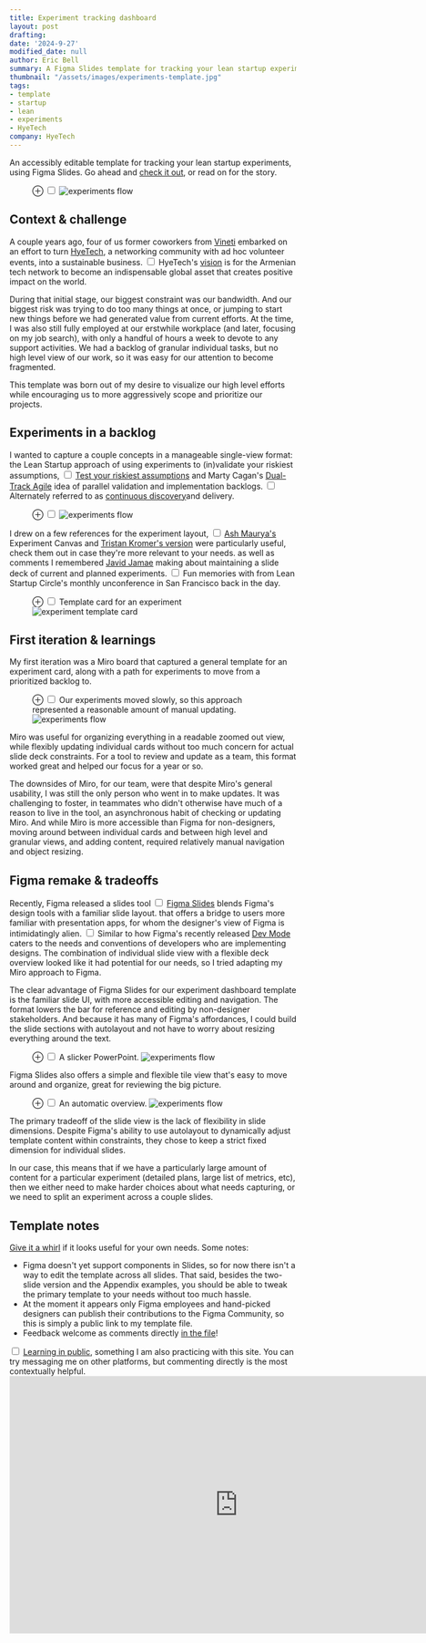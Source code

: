 ```yaml
---
title: Experiment tracking dashboard
layout: post
drafting: 
date: '2024-9-27'
modified_date: null
author: Eric Bell
summary: A Figma Slides template for tracking your lean startup experiments.
thumbnail: "/assets/images/experiments-template.jpg"
tags:
- template
- startup
- lean
- experiments
- HyeTech
company: HyeTech
---
```


An accessibly editable template for tracking your lean startup experiments, using Figma Slides. Go ahead and [check it out](https://www.figma.com/slides/Hv3GJxpUCt0NU8qFs6dMMF/Experiment-tracking-dashboard-%5Btemplate%5D?node-id=1-26&t=Jv8o14Xs2BjpbGRw-1), or read on for the story.

<figure class="fullwidth">
		<label for="mn-concept" class="margin-toggle">⊕</label>
		<input type="checkbox" id="mn-concept" class="margin-toggle">
		<img src="/assets/images/experiments-concept.jpg" alt="experiments flow">
</figure>

## Context & challenge

A couple years ago, four of us former coworkers from [Vineti](/roles/Vineti) embarked on an effort to turn [HyeTech](https://hyetech.io), a networking community with ad hoc volunteer events, into a sustainable business.<label for="sn-1" class="margin-toggle sidenote-number"></label>
<input type="checkbox" id="sn-1" class="margin-toggle"/>
<span class="sidenote">HyeTech's <a href="https://www.hyetech.io/vision-and-mission">vision</a> is for the Armenian tech network to become an indispensable global asset that creates positive impact on the world.</span>

During that initial stage, our biggest constraint was our bandwidth. And our biggest risk was trying to do too many things at once, or jumping to start new things before we had generated value from current efforts. At the time, I was also still fully employed at our erstwhile workplace (and later, focusing on my job search), with only a handful of hours a week to devote to any support activities. We had a backlog of granular individual tasks, but no high level view of our work, so it was easy for our attention to become fragmented.

This template was born out of my desire to visualize our high level efforts while encouraging us to more aggressively scope and prioritize our projects.

## Experiments in a backlog

I wanted to capture a couple concepts in a manageable single-view format: the Lean Startup approach of using experiments to (in)validate your riskiest assumptions,<label for="sn-2" class="margin-toggle sidenote-number"></label>
<input type="checkbox" id="sn-2"	class="margin-toggle"/>
<span class="sidenote"><a href="https://togroundcontrol.com/blog/risky-assumptions-and-experiments-where-do-i-start/">Test your riskiest assumptions</a></span>
and Marty Cagan's <a href="https://www.svpg.com/dual-track-agile/">Dual-Track Agile</a> idea of parallel validation and implementation backlogs.<label for="sn-3" class="margin-toggle sidenote-number"></label>
<input type="checkbox" id="sn-3"	class="margin-toggle"/>
<span class="sidenote">Alternately referred to as <a href="https://www.svpg.com/continuous-discovery/">continuous discovery</a>and delivery.</span>

<figure class="fullwidth">
		<label for="mn-flow" class="margin-toggle">⊕</label>
		<input type="checkbox" id="mn-flow" class="margin-toggle">
		<img src="/assets/images/experiments-flow.jpg" alt="experiments flow">
</figure>

I drew on a few references for the experiment layout,<label for="sn-4" class="margin-toggle sidenote-number"></label>
<input type="checkbox" id="sn-4"	class="margin-toggle"/>
<span class="sidenote"><a href="https://www.designabetterbusiness.tools/tools/experiment-canvas">Ash Maurya's</a> Experiment Canvas and <a href="https://www.kromatic.com/innovation-resources/learn-smart">Tristan Kromer's version</a> were particularly useful, check them out in case they're more relevant to your needs.</span>
as well as comments I remembered [Javid Jamae](https://www.linkedin.com/in/jamae/) making about maintaining a slide deck of current and planned experiments.<label for="sn-5" class="margin-toggle sidenote-number"></label>
<input type="checkbox" id="sn-5"	class="margin-toggle"/>
<span class="sidenote">Fun memories with from Lean Startup Circle's monthly unconference in San Francisco back in the day.</span>

<figure class="">
		<label for="mn-template" class="margin-toggle">⊕</label>
		<input type="checkbox" id="mn-template" class="margin-toggle">
		<span class="marginnote">Template card for an experiment</span>
		<img src="/assets/images/experiments-template.jpg" alt="experiment template card">
</figure>

## First iteration & learnings

My first iteration was a Miro board that captured a general template for an experiment card, along with a path for experiments to move from a prioritized backlog to.

<figure>
	<label for="mn-miro" class="margin-toggle">⊕</label>
	<input type="checkbox" id="mn-miro" class="margin-toggle">
	<span class="marginnote">Our experiments moved slowly, so this approach represented a reasonable amount of manual updating.</span>
	<img src="/assets/images/experiments-miro.png" alt="experiments flow">
</figure>

Miro was useful for organizing everything in a readable zoomed out view, while flexibly updating individual cards without too much concern for actual slide deck constraints. For a tool to review and update as a team, this format worked great and helped our focus for a year or so.

The downsides of Miro, for our team, were that despite Miro's general usability, I was still the only person who went in to make updates. It was challenging to foster, in teammates who didn't otherwise have much of a reason to live in the tool, an asynchronous habit of checking or updating Miro. And while Miro is more accessible than Figma for non-designers, moving around between individual cards and between high level and granular views, and adding content, required relatively manual navigation and object resizing.

## Figma remake & tradeoffs

Recently, Figma released a slides tool<label for="sn-6" class="margin-toggle sidenote-number"></label>
<input type="checkbox" id="sn-6"	class="margin-toggle"/>
<span class="sidenote"><a href="">Figma Slides</a> blends Figma's design tools with a familiar slide layout.</span>
that offers a bridge to users more familiar with presentation apps, for whom the designer's view of Figma is intimidatingly alien.<label for="sn-7" class="margin-toggle sidenote-number"></label>
<input type="checkbox" id="sn-7" class="margin-toggle"/>
<span class="sidenote">Similar to how Figma's recently released <a href="https://www.figma.com/dev-mode/">Dev Mode</a> caters to the needs and conventions of developers who are implementing designs.</span>
The combination of individual slide view with a flexible deck overview looked like it had potential for our needs, so I tried adapting my Miro approach to Figma.

The clear advantage of Figma Slides for our experiment dashboard template is the familiar slide UI, with more accessible editing and navigation. The format lowers the bar for reference and editing by non-designer stakeholders. And because it has many of Figma's affordances, I could build the slide sections with autolayout and not have to worry about resizing everything around the text.

<figure>
	<label for="mn-figma-slides" class="margin-toggle">⊕</label>
	<input type="checkbox" id="mn-figma-slides" class="margin-toggle">
	<span class="marginnote">A slicker PowerPoint.</span>
	<img src="/assets/images/experiments-figma-slide.png" alt="experiments flow">
</figure>

Figma Slides also offers a simple and flexible tile view that's easy to move around and organize, great for reviewing the big picture.

<figure>
	<label for="mn-figma-overview" class="margin-toggle">⊕</label>
	<input type="checkbox" id="mn-figma-overview" class="margin-toggle">
	<span class="marginnote">An automatic overview.</span>
	<img src="/assets/images/experiments-figma-overview.png" alt="experiments flow">
</figure>

The primary tradeoff of the slide view is the lack of flexibility in slide dimensions. Despite Figma's ability to use autolayout to dynamically adjust template content within constraints, they chose to keep a strict fixed dimension for individual slides. 

In our case, this means that if we have a particularly large amount of content for a particular experiment (detailed plans, large list of metrics, etc), then we either need to make harder choices about what needs capturing, or we need to split an experiment across a couple slides.

## Template notes

<a href="https://www.figma.com/slides/Hv3GJxpUCt0NU8qFs6dMMF/Experiment-tracking-dashboard-%5Btemplate%5D?node-id=1-26&t=Jv8o14Xs2BjpbGRw-1">Give it a whirl</a> if it looks useful for your own needs. Some notes:
- Figma doesn't yet support components in Slides, so for now there isn't a way to edit the template across all slides. That said, besides the two-slide version and the Appendix examples, you should be able to tweak the primary template to your needs without too much hassle.  
- At the moment it appears only Figma employees and hand-picked designers can publish their contributions to the Figma Community, so this is simply a public link to my template file.
- Feedback welcome as comments directly <a href="https://www.figma.com/slides/Hv3GJxpUCt0NU8qFs6dMMF/Experiment-tracking-dashboard-%5Btemplate%5D?node-id=1-26&t=Jv8o14Xs2BjpbGRw-1">in the file</a>!<label for="sn-8" class="margin-toggle sidenote-number"></label>
<input type="checkbox" id="sn-8"	class="margin-toggle"/>
<span class="sidenote"><a href="https://www.swyx.io/learn-in-public/">Learning in public</a>, something I am also practicing with this site.</span>
You can try messaging me on other platforms, but commenting directly is the most contextually helpful.

<iframe style="border: 1px solid rgba(0, 0, 0, 0.1);" width="800" height="450" src="https://embed.figma.com/slides/Hv3GJxpUCt0NU8qFs6dMMF/Experiment-tracking-dashboard-%5Btemplate%5D?node-id=1-26&embed-host=share " allowfullscreen></iframe>
